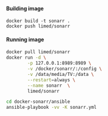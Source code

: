 #### Building image
```
docker build -t sonarr .
docker push limed/sonarr
```

#### Running image
```bash
docker pull limed/sonarr
docker run -d \
        -p 127.0.0.1:8989:8989 \
        -v /docker/sonarr/:/config \
        -v /data/media/TV:/data \
        --restart=always \
        --name sonarr  \
        limed/sonarr

```

```bash
cd docker-sonarr/ansible
ansible-playbook -vv -K sonarr.yml
```
